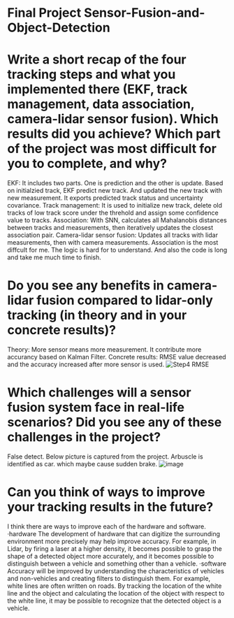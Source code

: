 # Final Project Sensor-Fusion-and-Object-Detection
# Write a short recap of the four tracking steps and what you implemented there (EKF, track management, data association, camera-lidar sensor fusion). Which results did you achieve? Which part of the project was most difficult for you to complete, and why?
EKF: It includes two parts. One is prediction and the other is update. Based on initialzied track, EKF predict new track. And updated the new track with new measurement. It exports predicted track status and uncertainty covariance. 
Track management: It is used to initialize new track, delete old tracks of low track score under the threhold and assign some confidence value to tracks. 
Association: With SNN, calculates all Mahalanobis distances between tracks and measurements, then iteratively updates the closest association pair.
Camera-lidar sensor fusion:  Updates all tracks with lidar measurements, then with camera measurements. 
Association is the most diffcult for me. The logic is hard for to understand. And also the code is long and take me much time to finish. 
# Do you see any benefits in camera-lidar fusion compared to lidar-only tracking (in theory and in your concrete results)?
Theory: More sensor means more measurement. It contribute more accurancy based on Kalman Filter. 
Concrete results: RMSE value decreased and the accuracy increased after more sensor is used.
![Step4 RMSE](https://user-images.githubusercontent.com/99339837/162555665-35af746e-0c0a-41b0-9c33-d36528168771.png)

# Which challenges will a sensor fusion system face in real-life scenarios? Did you see any of these challenges in the project?
False detect. Below picture is captured from the project. Arbuscle is identified as car. which maybe cause sudden brake.
![image](https://user-images.githubusercontent.com/99339837/162555794-57fd6738-8c78-4782-afd6-5baff768d43a.png)

# Can you think of ways to improve your tracking results in the future?

I think there are ways to improve each of the hardware and software. ·hardware The development of hardware that can digitize the surrounding environment more precisely may help improve accuracy. For example, in Lidar, by firing a laser at a higher density, it becomes possible to grasp the shape of a detected object more accurately, and it becomes possible to distinguish between a vehicle and something other than a vehicle. ·software Accuracy will be improved by understanding the characteristics of vehicles and non-vehicles and creating filters to distinguish them. For example, white lines are often written on roads. By tracking the location of the white line and the object and calculating the location of the object with respect to the white line, it may be possible to recognize that the detected object is a vehicle.
